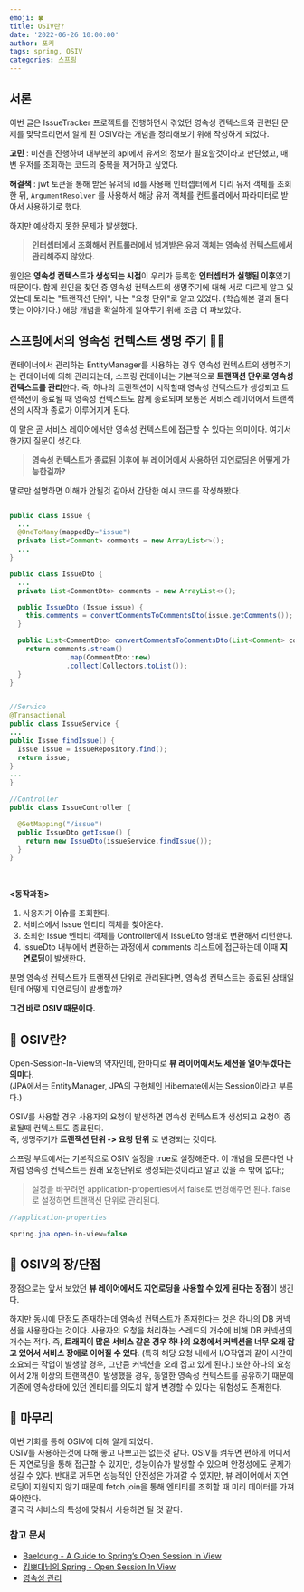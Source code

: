 ```yaml
---
emoji: 🍀
title: OSIV란?
date: '2022-06-26 10:00:00'
author: 포키
tags: spring, OSIV
categories: 스프링
---
```



## 서론

이번 글은 IssueTracker 프로젝트를 진행하면서 겪었던 영속성 컨텍스트와 관련된 문제를 맞닥트리면서 알게 된 OSIV라는 개념을 정리해보기 위해 작성하게 되었다.

**고민** : 미션을 진행하며 대부분의 api에서 유저의 정보가 필요할것이라고 판단했고, 매번 유저를 조회하는 코드의 중복을 제거하고 싶었다.  


**해결책** : jwt 토큰을 통해 받은 유저의 id를 사용해 인터셉터에서 미리 유저 객체를 조회한 뒤, `ArgumentResolver` 를 사용해서 해당 유저 객체를 컨트롤러에서 파라미터로 받아서 사용하기로 했다.

하지만 예상하지 못한 문제가 발생했다.  
> **인터셉터에서 조회해서 컨트롤러에서 넘겨받은 유저 객체는 영속성 컨텍스트에서 관리해주지 않았다.**

원인은 **영속성 컨텍스트가 생성되는 시점**이 우리가 등록한 **인터셉터가 실행된 이후**였기 때문이다.
함께 원인을 찾던 중 영속성 컨텍스트의 생명주기에 대해 서로 다르게 알고 있었는데 토리는 "트랜잭션 단위", 나는 "요청 단위"로 알고 있었다. (학습해본 결과 둘다 맞는 이야기다.)
해당 개념을 확실하게 알아두기 위해 조금 더 파보았다.


## 스프링에서의 영속성 컨텍스트 생명 주기 🚴🏻

컨테이너에서 관리하는 EntityManager를 사용하는 경우 영속성 컨텍스트의 생명주기는 컨테이너에 의해 관리되는데, 스프링 컨테이너는 기본적으로 **트랜잭션 단위로 영속성 컨텍스트를 관리**한다. 즉, 하나의 트랜잭션이 시작할때 영속성 컨텍스트가 생성되고 트랜잭션이 종료될 때 영속성 컨텍스트도 함께 종료되며 보통은 서비스 레이어에서 트랜잭션의 시작과 종료가 이루어지게 된다.

이 말은 곧 서비스 레이어에서만 영속성 컨텍스트에 접근할 수 있다는 의미이다. 여기서 한가지 질문이 생긴다.
> **영속성 컨텍스트가 종료된 이후에 뷰 레이어에서 사용하던 지연로딩은 어떻게 가능한걸까?**

말로만 설명하면 이해가 안될것 같아서 간단한 예시 코드를 작성해봤다.

```java

public class Issue {
  ...
  @OneToMany(mappedBy="issue")
  private List<Comment> comments = new ArrayList<>();
  ...
}

public class IssueDto {
  ...
  private List<CommentDto> comments = new ArrayList<>();

  public IssueDto (Issue issue) {
    this.comments = convertCommentsToCommentsDto(issue.getComments());
  }

  public List<CommentDto> convertCommentsToCommentsDto(List<Comment> comments) {
    return comments.stream()
              .map(CommentDto::new)
              .collect(Collectors.toList());
  }
}


//Service
@Transactional
public class IssueService { 
...
public Issue findIssue() {
  Issue issue = issueRepository.find();
  return issue;
}
...
}

//Controller
public class IssueController {

  @GetMapping("/issue")
  public IssueDto getIssue() {
    return new IssueDto(issueService.findIssue());
  }
}
```
<br>

**<동작과정>**
1. 사용자가 이슈를 조회한다.
2. 서비스에서 Issue 엔티티 객체를 찾아온다.
3. 조회한 Issue 엔티티 객체를 Controller에서 IssueDto 형태로 변환해서 리턴한다.
4. IssueDto 내부에서 변환하는 과정에서 comments 리스트에 접근하는데 이때 **지연로딩**이 발생한다.

분명 영속성 컨텍스트가 트랜잭션 단위로 관리된다면, 영속성 컨텍스트는 종료된 상태일텐데 어떻게 지연로딩이 발생할까?

**그건 바로 OSIV 때문이다.**

## 💫 OSIV란?

Open-Session-In-View의 약자인데, 한마디로 **뷰 레이어에서도 세션을 열어두겠다는 의미**다.  
(JPA에서는 EntityManager, JPA의 구현체인 Hibernate에서는 Session이라고 부른다.)

OSIV를 사용할 경우 사용자의 요청이 발생하면 영속성 컨텍스트가 생성되고 요청이 종료될때 컨텍스트도 종료된다.  
즉, 생명주기가 **트랜잭션 단위 -> 요청 단위** 로 변경되는 것이다.

스프링 부트에서는 기본적으로 OSIV 설정을 true로 설정해준다. 이 개념을 모른다면 나처럼 영속성 컨텍스트는 원래 요청단위로 생성되는것이라고 알고 있을 수 밖에 없다;;

> 설정을 바꾸려면 application-properties에서 false로 변경해주면 된다. false로 설정하면 트랜잭션 단위로 관리된다.

```java
//application-properties

spring.jpa.open-in-view=false
```

## 💫 OSIV의 장/단점

장점으로는 앞서 보았던 **뷰 레이어에서도 지연로딩을 사용할 수 있게 된다는 장점**이 생긴다.

하지만 동시에 단점도 존재하는데 영속성 컨텍스트가 존재한다는 것은 하나의 DB 커넥션을 사용한다는 것이다. 사용자의 요청을 처리하는 스레드의 개수에 비해 DB 커넥션의 개수는 적다. 즉, **트래픽이 많은 서비스 같은 경우 하나의 요청에서 커넥션을 너무 오래 잡고 있어서 서비스 장애로 이어질 수 있다**. (특히 해당 요청 내에서 I/O작업과 같이 시간이 소요되는 작업이 발생할 경우, 그만큼 커넥션을 오래 잡고 있게 된다.)
또한 하나의 요청에서 2개 이상의 트랜잭션이 발생했을 경우, 동일한 영속성 컨텍스트를 공유하기 때문에 기존에 영속상태에 있던 엔티티를 의도치 않게 변경할 수 있다는 위험성도 존재한다.

## 🤔 마무리

이번 기회를 통해 OSIV에 대해 알게 되었다.  
OSIV를 사용하는것에 대해 좋고 나쁘고는 없는것 같다. OSIV를 켜두면 편하게 어디서든 지연로딩을 통해 접근할 수 있지만, 성능이슈가 발생할 수 있으며 안정성에도 문제가 생길 수 있다. 반대로 꺼두면 성능적인 안전성은 가져갈 수 있지만, 뷰 레이어에서 지연로딩이 지원되지 않기 때문에 fetch join을 통해 엔티티를 조회할 때 미리 데이터를 가져와야한다.  
결국 각 서비스의 특성에 맞춰서 사용하면 될 것 같다.


### 참고 문서

- [Baeldung - A Guide to Spring’s Open Session In View](https://www.baeldung.com/spring-open-session-in-view)
- [킹뽀대님의 Spring - Open Session In View](https://kingbbode.tistory.com/27)
- [영속성 관리](https://stylishc.tistory.com/150)

```toc
```